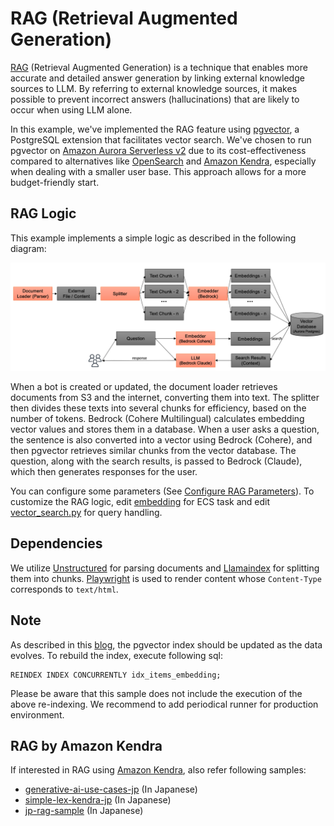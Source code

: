 # RAG (Retrieval Augmented Generation)

[RAG](https://aws.amazon.com/what-is/retrieval-augmented-generation/) (Retrieval Augmented Generation) is a technique that enables more accurate and detailed answer generation by linking external knowledge sources to LLM. By referring to external knowledge sources, it makes possible to prevent incorrect answers (hallucinations) that are likely to occur when using LLM alone.

In this example, we've implemented the RAG feature using [pgvector](https://github.com/pgvector/pgvector), a PostgreSQL extension that facilitates vector search. We've chosen to run pgvector on [Amazon Aurora Serverless v2](https://aws.amazon.com/rds/aurora/serverless/) due to its cost-effectiveness compared to alternatives like [OpenSearch](https://opensearch.org/) and [Amazon Kendra](https://aws.amazon.com/kendra/), especially when dealing with a smaller user base. This approach allows for a more budget-friendly start.

## RAG Logic

This example implements a simple logic as described in the following diagram:

![](./imgs/rag.png)

When a bot is created or updated, the document loader retrieves documents from S3 and the internet, converting them into text. The splitter then divides these texts into several chunks for efficiency, based on the number of tokens. Bedrock (Cohere Multilingual) calculates embedding vector values and stores them in a database. When a user asks a question, the sentence is also converted into a vector using Bedrock (Cohere), and then pgvector retrieves similar chunks from the vector database. The question, along with the search results, is passed to Bedrock (Claude), which then generates responses for the user.

You can configure some parameters (See [Configure RAG Parameters](./CONFIGURE_KNOWLEDGE.md)). To customize the RAG logic, edit [embedding](../backend/embedding/) for ECS task and edit [vector_search.py](../backend/app/vector_search.py) for query handling.

## Dependencies

We utilize [Unstructured](https://github.com/Unstructured-IO) for parsing documents and [Llamaindex](https://www.llamaindex.ai/) for splitting them into chunks. [Playwright](https://playwright.dev/) is used to render content whose `Content-Type` corresponds to `text/html`.

## Note

As described in this [blog](https://www.timescale.com/blog/nearest-neighbor-indexes-what-are-ivfflat-indexes-in-pgvector-and-how-do-they-work/), the pgvector index should be updated as the data evolves. To rebuild the index, execute following sql:

```
REINDEX INDEX CONCURRENTLY idx_items_embedding;
```

Please be aware that this sample does not include the execution of the above re-indexing. We recommend to add periodical runner for production environment.

## RAG by Amazon Kendra

If interested in RAG using [Amazon Kendra](https://aws.amazon.com/kendra/), also refer following samples:

- [generative-ai-use-cases-jp](https://github.com/aws-samples/generative-ai-use-cases-jp) (In Japanese)
- [simple-lex-kendra-jp](https://github.com/aws-samples/simple-lex-kendra-jp) (In Japanese)
- [jp-rag-sample](https://github.com/aws-samples/jp-rag-sample) (In Japanese)
